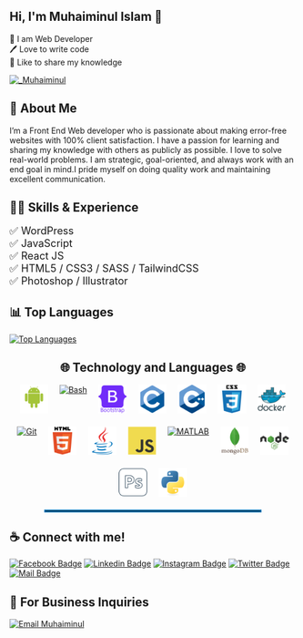 ## Hi, I'm Muhaiminul Islam 👋



<p >
👑 I am Web Developer <br> 
🖊️ Love to write code <br> 
🎤 Like to share my knowledge </p> 


<p align="left">
  <a href="https://www.linkedin.com/in/muhaiminulofficial/" target="blank">
    <img src="https://img.shields.io/badge/LinkedIn-Follow-green?logo=linkedin&style=for-the-badge" alt="_Muhaiminul" />
  </a>
</p>


## 🚀 About Me
I’m a Front End Web developer who is passionate about making error-free websites with 100% client satisfaction. I have a passion for learning and sharing my knowledge with others as publicly as possible. I love to solve real-world problems. I am strategic, goal-oriented, and always work with an end goal in mind.I pride myself on doing quality work and maintaining excellent communication.
<h2>👨‍💻 Skills & Experience</h2>

<ul align="left" style="list-style-type: none; padding: 0; font-size: 18px;">
  <li>✅ WordPress</li>
  <li>✅ JavaScript</li>
  <li>✅ React JS</li>
  <li>✅ HTML5 / CSS3 / SASS</strong> / TailwindCSS</li>
  <li>✅ Photoshop / Illustrator</li>
</ul>


<h2 >📊 Top Languages</h2>

<p align="left">
  <a href="https://github.com/anuraghazra/github-readme-stats" target="_blank">
    <img src="https://github-readme-stats.vercel.app/api/top-langs/?username=Muhaiminul-official&layout=compact&theme=radical&langs_count=8" alt="Top Languages" />
  </a>
</p>




 
<h2 align="center">🌐 Technology and Languages 🌐</h2>

<div align="center" style="display: flex; flex-wrap: wrap; gap: 20px; justify-content: center;">
  <!-- Row 1 -->
  <a href="https://developer.android.com" target="_blank" rel="noreferrer" title="Android">
    <img src="https://raw.githubusercontent.com/devicons/devicon/master/icons/android/android-original-wordmark.svg" alt="Android" width="50" height="50"/>
  </a>
  <a href="https://www.gnu.org/software/bash/" target="_blank" rel="noreferrer" title="Bash">
    <img src="https://www.vectorlogo.zone/logos/gnu_bash/gnu_bash-icon.svg" alt="Bash" width="50" height="50"/>
  </a>
 
  <a href="https://getbootstrap.com" target="_blank" rel="noreferrer" title="Bootstrap">
    <img src="https://raw.githubusercontent.com/devicons/devicon/master/icons/bootstrap/bootstrap-plain-wordmark.svg" alt="Bootstrap" width="50" height="50"/>
  </a>
  
  <!-- Row 2 -->
  <a href="https://www.cprogramming.com/" target="_blank" rel="noreferrer" title="C">
    <img src="https://raw.githubusercontent.com/devicons/devicon/master/icons/c/c-original.svg" alt="C" width="50" height="50"/>
  </a>
  <a href="https://www.w3schools.com/cpp/" target="_blank" rel="noreferrer" title="C++">
    <img src="https://raw.githubusercontent.com/devicons/devicon/master/icons/cplusplus/cplusplus-original.svg" alt="C++" width="50" height="50"/>
  </a>
  <a href="https://www.w3schools.com/css/" target="_blank" rel="noreferrer" title="CSS3">
    <img src="https://raw.githubusercontent.com/devicons/devicon/master/icons/css3/css3-original-wordmark.svg" alt="CSS3" width="50" height="50"/>
  </a>
 

  <!-- Row 3 -->
  <a href="https://www.docker.com/" target="_blank" rel="noreferrer" title="Docker">
    <img src="https://raw.githubusercontent.com/devicons/devicon/master/icons/docker/docker-original-wordmark.svg" alt="Docker" width="50" height="50"/>
  </a>
 
  <a href="https://git-scm.com/" target="_blank" rel="noreferrer" title="Git">
    <img src="https://www.vectorlogo.zone/logos/git-scm/git-scm-icon.svg" alt="Git" width="50" height="50"/>
  </a>
  <a href="https://www.w3.org/html/" target="_blank" rel="noreferrer" title="HTML5">
    <img src="https://raw.githubusercontent.com/devicons/devicon/master/icons/html5/html5-original-wordmark.svg" alt="HTML5" width="50" height="50"/>
  </a>

  <!-- Row 4 -->

  <a href="https://www.java.com" target="_blank" rel="noreferrer" title="Java">
    <img src="https://raw.githubusercontent.com/devicons/devicon/master/icons/java/java-original.svg" alt="Java" width="50" height="50"/>
  </a>
  <a href="https://developer.mozilla.org/en-US/docs/Web/JavaScript" target="_blank" rel="noreferrer" title="JavaScript">
    <img src="https://raw.githubusercontent.com/devicons/devicon/master/icons/javascript/javascript-original.svg" alt="JavaScript" width="50" height="50"/>
  </a>

  
  <!-- Row 5 -->
  <a href="https://www.mathworks.com/" target="_blank" rel="noreferrer" title="MATLAB">
    <img src="https://upload.wikimedia.org/wikipedia/commons/2/21/Matlab_Logo.png" alt="MATLAB" width="50" height="50"/>
  </a>
  <a href="https://www.mongodb.com/" target="_blank" rel="noreferrer" title="MongoDB">
    <img src="https://raw.githubusercontent.com/devicons/devicon/master/icons/mongodb/mongodb-original-wordmark.svg" alt="MongoDB" width="50" height="50"/>
  </a>

  <a href="https://nodejs.org" target="_blank" rel="noreferrer" title="NodeJS">
    <img src="https://raw.githubusercontent.com/devicons/devicon/master/icons/nodejs/nodejs-original-wordmark.svg" alt="NodeJS" width="50" height="50"/>
  </a>

  <!-- Row 6 -->
  <a href="https://www.photoshop.com/en" target="_blank" rel="noreferrer" title="Photoshop">
    <img src="https://raw.githubusercontent.com/devicons/devicon/master/icons/photoshop/photoshop-line.svg" alt="Photoshop" width="50" height="50"/>
  </a>

  <a href="https://www.python.org" target="_blank" rel="noreferrer" title="Python">
    <img src="https://raw.githubusercontent.com/devicons/devicon/master/icons/python/python-original.svg" alt="Python" width="50" height="50"/>
  </a>
</div>

<hr style="border:2px solid #0e75b6; width:75%; margin:20px auto;">



## ☕ Connect with me!


[![Facebook Badge](https://img.shields.io/badge/Facebook-1877F2?style=for-the-badge&logo=facebook&logoColor=white)](https://facebook.com/Muhaiminul89) [![Linkedin Badge](https://img.shields.io/badge/LinkedIn-0077B5?style=for-the-badge&logo=linkedin&logoColor=white)](https://www.linkedin.com/in/muhaiminulofficial/) [![Instagram Badge](https://img.shields.io/badge/Instagram-E4405F?style=for-the-badge&logo=instagram&logoColor=white)](https://instagram.com/) [![Twitter Badge](https://img.shields.io/badge/Twitter-1DA1F2?style=for-the-badge&logo=twitter&logoColor=white)](https://twitter.com/muhaiminul__) [![Mail Badge](https://img.shields.io/badge/Gmail-D14836?style=for-the-badge&logo=gmail&logoColor=white)](mailto:muhaiminul.official@gmail.com)
</p>
 

 
 


<h2 align="left">📧 For Business Inquiries</h2>

<p align="left">
  <a href="mailto:muhaiminul.official@gmail.com" target="_blank">
    <img src="https://img.shields.io/badge/Email-Contact-blue?style=for-the-badge&logo=gmail&logoColor=white" alt="Email Muhaiminul">
  </a>
</p>

